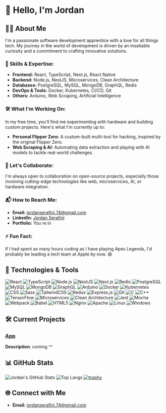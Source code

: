 # 👋 Hello, I'm Jordan

## 🧑‍💻 About Me

I'm a passionate software development apprentice with a love for all things tech. My journey in the world of development is driven by an insatiable curiosity and a commitment to crafting innovative solutions.

### 🌟 Skills & Expertise:
- **Frontend:** React, TypeScript, Next.js, React Native
- **Backend:** Node.js, NestJS, Microservices, Clean Architecture
- **Databases:** PostgreSQL, MySQL, MongoDB, GraphQL, Redis
- **DevOps & Tools:** Docker, Kubernetes, CI/CD, Git
- **Others:** Arduino, Web Scraping, Artificial Intelligence

### 🛠️ What I'm Working On:
In my free time, you'll find me experimenting with hardware and building custom projects. Here's what I'm currently up to:
- **Personal Flipper Zero:** A custom-built multi-tool for hacking, inspired by the original Flipper Zero.
- **Web Scraping & AI:** Automating data extraction and playing with AI models to tackle real-world challenges.

### 🤝 Let's Collaborate:
I'm always open to collaboration on open-source projects, especially those involving cutting-edge technologies like web, microservices, AI, or hardware integration.

### 📬 How to Reach Me:
- **Email:** [jordanserafini.74@gmail.com](mailto:jordanserafini.74@gmail.com)
- **LinkedIn:** [Jordan Serafini](https://fr.linkedin.com/in/jordan-serafini-63b9b2177)
- **Portfolio:** You re in

### ⚡ Fun Fact:
If I had spent as many hours coding as I have playing Apex Legends, I'd probably be leading a tech team at Apple by now. 😄

## 🚀 Technologies & Tools

![React](https://img.shields.io/badge/-React-61DAFB?logo=react&logoColor=black)
![TypeScript](https://img.shields.io/badge/-TypeScript-007ACC?logo=typescript&logoColor=white)
![Node.js](https://img.shields.io/badge/-Node.js-339933?logo=node.js&logoColor=white)
![NestJS](https://img.shields.io/badge/-NestJS-E0234E?logo=nestjs&logoColor=white)
![Next.js](https://img.shields.io/badge/-Next.js-000000?logo=next.js&logoColor=white)
![Redis](https://img.shields.io/badge/-Redis-DC382D?logo=redis&logoColor=white)
![PostgreSQL](https://img.shields.io/badge/-PostgreSQL-336791?logo=postgresql&logoColor=white)
![MySQL](https://img.shields.io/badge/-MySQL-4479A1?logo=mysql&logoColor=white)
![MongoDB](https://img.shields.io/badge/-MongoDB-47A248?logo=mongodb&logoColor=white)
![GraphQL](https://img.shields.io/badge/-GraphQL-E10098?logo=graphql&logoColor=white)
![Arduino](https://img.shields.io/badge/-Arduino-00979D?logo=arduino&logoColor=white)
![Docker](https://img.shields.io/badge/-Docker-2496ED?logo=docker&logoColor=white)
![Kubernetes](https://img.shields.io/badge/-Kubernetes-326CE5?logo=kubernetes&logoColor=white)
![CSS](https://img.shields.io/badge/-CSS-1572B6?logo=css3&logoColor=white)
![Sass](https://img.shields.io/badge/-Sass-CC6699?logo=sass&logoColor=white)
![TailwindCSS](https://img.shields.io/badge/-TailwindCSS-06B6D4?logo=tailwind-css&logoColor=white)
![Redux](https://img.shields.io/badge/-Redux-764ABC?logo=redux&logoColor=white)
![Express.js](https://img.shields.io/badge/-Express.js-000000?logo=express&logoColor=white)
![Git](https://img.shields.io/badge/-Git-F05032?logo=git&logoColor=white)
![C](https://img.shields.io/badge/-C-A8B9CC?logo=c&logoColor=black)
![C++](https://img.shields.io/badge/-C++-00599C?logo=cplusplus&logoColor=white)
![TensorFlow](https://img.shields.io/badge/-TensorFlow-FF6F00?logo=tensorflow&logoColor=white)
![Microservices](https://img.shields.io/badge/-Microservices-FFCA28?logo=microservices&logoColor=black)
![Clean Architecture](https://img.shields.io/badge/-Clean%20Architecture-007ACC?logo=architecture&logoColor=white)
![Jest](https://img.shields.io/badge/-Jest-C21325?logo=jest&logoColor=white)
![Mocha](https://img.shields.io/badge/-Mocha-8D6748?logo=mocha&logoColor=white)
![Webpack](https://img.shields.io/badge/-Webpack-8DD6F9?logo=webpack&logoColor=black)
![Babel](https://img.shields.io/badge/-Babel-F9DC3E?logo=babel&logoColor=black)
![HTML5](https://img.shields.io/badge/-HTML5-E34F26?logo=html5&logoColor=white)
![Nginx](https://img.shields.io/badge/-Nginx-009639?logo=nginx&logoColor=white)
![Apache](https://img.shields.io/badge/-Apache-D22128?logo=apache&logoColor=white)
![Linux](https://img.shields.io/badge/-Linux-FCC624?logo=linux&logoColor=black)
![Windows](https://img.shields.io/badge/-Windows-0078D6?logo=windows&logoColor=white)



## 🛠️ Current Projects

### [App](https://github.com/JordanSerafini/micro-service-SLI)
**Description**: coming ^^

## 📊 GitHub Stats

![Jordan's GitHub Stats](https://github-readme-stats.vercel.app/api?username=JordanSerafini&show_icons=true&theme=radical&cache_seconds=1800)
![Top Langs](https://github-readme-stats.vercel.app/api/top-langs/?username=JordanSerafini&layout=compact&theme=radical)
[![trophy](https://github-profile-trophy.vercel.app/?username=JordanSerafini&theme=onedark)](https://github.com/ryo-ma/github-profile-trophy)

## 🌐 Connect with Me

- **Email:** [jordanserafini.74@gmail.com](mailto:jordanserafini.74@gmail.com)

